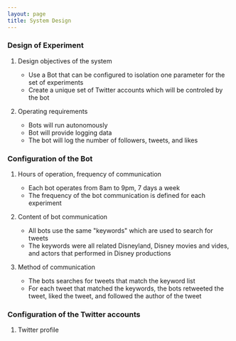 ```yaml
---
layout: page
title: System Design
---
```


### Design of Experiment

1. Design objectives of the system
    * Use a Bot that can be configured to isolation one parameter for the set of experiments
    * Create a unique set of Twitter accounts which will be controled by the bot

2. Operating requirements
    * Bots will run autonomously
    * Bot will provide logging data
    * The bot will log the number of followers, tweets, and likes

### Configuration of the Bot
1. Hours of operation, frequency of communication
    * Each bot operates from 8am to 9pm, 7 days a week
    * The frequency of the bot communication is defined for each experiment
    
2. Content of bot communication
   * All bots use the same "keywords" which are used to search for tweets
   * The keywords were all related Disneyland, Disney movies and vides, and actors that performed in Disney productions
   
3. Method of communication
   * The bots searches for tweets that match the keyword list
   * For each tweet that matched the keywords, the bots retweeted the tweet, liked the tweet, and followed the author of the tweet

### Configuration of the Twitter accounts
1. Twitter profile



    
